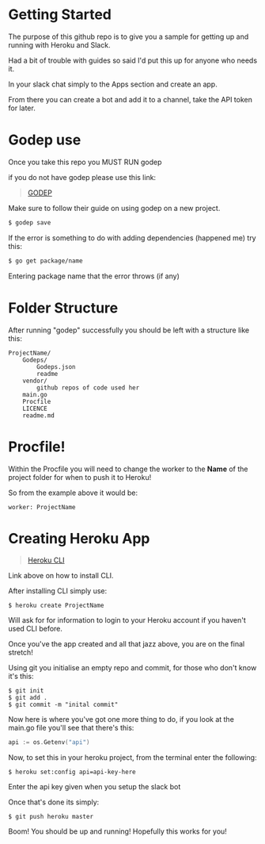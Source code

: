 # Getting Started 

The purpose of this github repo is to give you a sample for getting up and running with Heroku and Slack. 

Had a bit of trouble with guides so said I'd put this up for anyone who needs it. 

In your slack chat simply to the Apps section and create an app.

From there you can create a bot and add it to a channel, take the API token for later.


# Godep use
Once you take this repo you MUST RUN godep 

if you do not have godep please use this link: 

> [GODEP](https://github.com/tools/godep)

Make sure to follow their guide on using godep on a new project.

```bash
$ godep save
```

If the error is something to do with adding dependencies (happened me) try this:

```bash
$ go get package/name
```

Entering package name that the error throws (if any)

# Folder Structure

After running "godep" successfully you should be left with a structure like this:
```
ProjectName/
    Godeps/
        Godeps.json
        readme
    vendor/ 
        github repos of code used her
    main.go 
    Procfile 
    LICENCE
    readme.md
```

# Procfile!

Within the Procfile you will need to change the worker to the **Name** of the project folder for when to push it to Heroku! 

So from the example above it would be:

```
worker: ProjectName
```

# Creating Heroku App

> [Heroku CLI](https://devcenter.heroku.com/articles/heroku-cli)

Link above on how to install CLI. 

After installing CLI simply use: 
```
$ heroku create ProjectName
```

Will ask for for information to login to your Heroku account if you haven't used CLI before. 

Once you've the app created and all that jazz above, you are on the final stretch! 

Using git you initialise an empty repo and commit, for those who don't know it's this:
```
$ git init 
$ git add . 
$ git commit -m "inital commit" 
``` 
Now here is where you've got one more thing to do, if you look at the main.go file you'll see that there's this:
```Go
api := os.Getenv("api")
```
Now, to set this in your heroku project, from the terminal enter the following:
```
$ heroku set:config api=api-key-here
```
Enter the api key given when you setup the slack bot 

Once that's done its simply: 

```
$ git push heroku master 
```


Boom! You should be up and running! Hopefully this works for you!